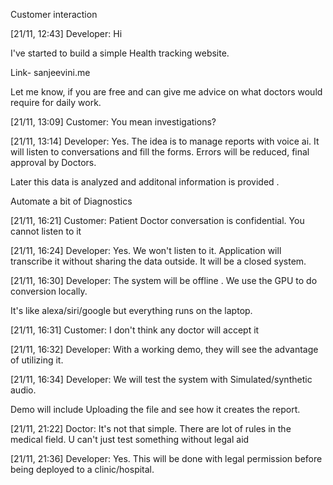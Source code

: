 Customer interaction 

[21/11, 12:43] Developer: Hi 

I've started to build a simple Health tracking website. 

Link- sanjeevini.me

Let me know, if you are free and
can give me advice on what doctors would require for daily work.

[21/11, 13:09] Customer: You mean investigations?

[21/11, 13:14] Developer: Yes. 
The idea is to manage reports with voice ai.
It will listen to conversations and fill the forms. 
Errors will be reduced, 
final approval by Doctors. 


Later this data is analyzed and additonal information is provided .

Automate a bit of Diagnostics

[21/11, 16:21] Customer: Patient Doctor conversation is confidential. You cannot listen to it


[21/11, 16:24] Developer: Yes. We won't listen to it. 
Application will transcribe it without sharing the data outside.
It will be a closed system.

[21/11, 16:30] Developer: The system will be offline .
We use the GPU to do conversion locally. 

It's like alexa/siri/google but everything runs on the laptop.

[21/11, 16:31] Customer: I don't think any doctor will accept it

[21/11, 16:32] Developer: With a working demo,  they will see the advantage of utilizing it.

[21/11, 16:34] Developer: We will test the system with 
Simulated/synthetic audio.

Demo will include 
Uploading the file and see how it creates the report.


[21/11, 21:22] Doctor: It's not that simple. There are lot of rules in the medical field. U can't just test something without legal aid

[21/11, 21:36] Developer: Yes.  This will be done with legal permission before being deployed to a clinic/hospital.